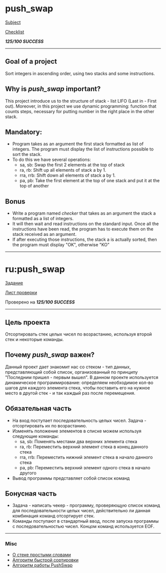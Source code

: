 # push_swap
[Subject](https://cdn.intra.42.fr/pdf/pdf/47284/en.subject.pdf)

[Checklist](https://github.com/mharriso/school21-checklists/blob/master/ng_2_push_swap.pdf)

***125/100 SUCCESS***

---

## Goal of a project

Sort integers in ascending order, using two stacks and some instructions.

## Why is *push_swap* important?

This project introduce us to the structure of stack - list LIFO (Last in - First out). Moreover, in this project we use dynamic programming: function that counts steps, necessary for putting number in the right place in the other stack.

## Mandatory:

- Program takes as an argument the first stack formatted as list of integers. The program must display the list of instructions possible to sort the stack.
- To do this we have several operations:
	- sa, sb: Swap the first 2 elements at the top of stack
	- ra, rb: Shift up all elements of stack a by 1.
	- rra, rrb:  Shift down all elements of stack a by 1.
	- pa, pb: Take the first element at the top of one stack and put it at the top of another

## Bonus

- Write a program named *checker* that takes as an argument the stack a formatted as a list of integers.
- It will then wait and read instructions on the standard input. Once all the instructions have been read, the program has to execute them on the stack received as an argument.
- If after executing those instructions, the stack a is actually sorted, then the program must display "OK", otherwise "KO"

---
# ru:push_swap

[Задание](https://cdn.intra.42.fr/pdf/pdf/47284/en.subject.pdf)

[Лист проверки](https://github.com/mharriso/school21-checklists/blob/master/ng_2_push_swap.pdf)

Проверено на ***125/100 SUCCESS***

---

## Цель проекта

Отсортировать стек целых чисел по возрастанию, используя второй стек и некоторые команды.

## Почему *push_swap* важен?

Данный проект дает знакомит нас со стеком - тип данных, представляющий собой список, организованный по принципу "Последним пришел - первым вышел". В данном проекте используется динамическое программирование: определяем необходимое кол-во шагов для каждого элемента стека, чтобы поставить его на нужное место в другой стек - и так каждый  раз после перемещения. 

## Обязательная часть

- На вход поступает последовательность целых чисел. Задача - отсортировать их по возрастанию.
- Изменять положение элементов в списке можем используя следующие команды:
	- sa, sb: Поменять местами два верхних элемента стека
	- ra, rb: Переместить верхний элемент стека в конец данного стека
	- rra, rrb: Переместить нижний элемент стека в начало данного стека
	- pa, pb: Переместить верхний элемент одного стека в начало другого
- Вывод программы представляет собой список команд

## Бонусная часть

- Задача - написать чекер - программу, проверяющую список команд для последовательности целых чисел, действительно ли данная комбинация команд отсортирует стек.  
- Команды поступают в стандартный ввод, после запуска программы с последовательностью чисел. Концом команд используется EOF.

--- 

### Misc

- [О стеке простыми словами](https://habr.com/ru/post/341586/)
- [Алгоритм быстрой сортировки](https://vk.com/@forum42intra-push-swap)
- [Алгоритм работы PushSwap](https://www.youtube.com/watch?v=xp4DUxGUggU)